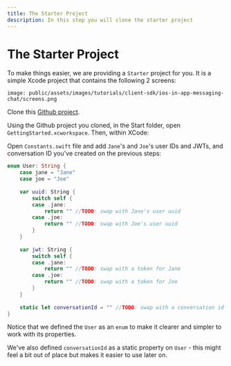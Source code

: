 ```yaml
---
title: The Starter Project
description: In this step you will clone the starter project
---
```


# The Starter Project

To make things easier, we are providing a `Starter` project for you. It is a simple Xcode project that contains the following 2 screens:

```screenshot
image: public/assets/images/tutorials/client-sdk/ios-in-app-messaging-chat/screens.png
```

Clone this [Github project](https://github.com/Nexmo/ClientSDK-Get-Started-Messaging-Swift).

Using the Github project you cloned, in the Start folder, open `GettingStarted.xcworkspace`. Then, within XCode:

    
Open `Constants.swift` file and add `Jane`'s and `Joe`'s user IDs and JWTs, and conversation ID you've created on the previous steps:

```swift
enum User: String {
    case jane = "Jane"
    case joe = "Joe"
    
    var uuid: String {
        switch self {
        case .jane:
            return "" //TODO: swap with Jane's user uuid
        case .joe:
            return "" //TODO: swap with Joe's user uuid
        }
    }
    
    var jwt: String {
        switch self {
        case .jane:
            return "" //TODO: swap with a token for Jane
        case .joe:
            return "" //TODO: swap with a token for Joe
        }
    }
    
    static let conversationId = "" //TODO: swap with a conversation id
}

```

Notice that we defined the `User` as an `enum` to make it clearer and simpler to work with its properties. 

We've also defined `conversationId` as a static property on `User` - this might feel a bit out of place but makes it easier to use later on.
